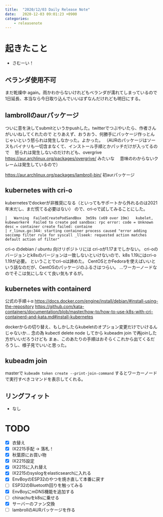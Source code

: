 ```yaml
---
title:  "2020/12/03 Daily Release Note"
date:   2020-12-03 09:01:23 +0900
categories:
	- releasenote
---
```

# 起きたこと

* さむーい！

## ベランダ使用不可

まだ乾燥中 again。雨かわからないけれどもベランダが濡れてしまっているので
1日延長、本当なら今日取り込んでいいはずなんだけれども明日にする。

## lambrollのaurパッケージ

ついに意を決してsubmitというかpushした。twitterでつぶやいたら、作者さんがいいねしてくれたので
とりあえず、おうおう、何勝手にパッケージ作っとんじゃいという怒られは発生しなかった。よかった。
（AURのパッケージはソースもバイナリも一切含まなくて、インストール手順とかパッチだけが入ってるので
　怒られは発生しないのだけれども、overgrive https://aur.archlinux.org/packages/overgrive/ みたいな
　意味のわからないクレームは発生しているので）

https://aur.archlinux.org/packages/lambroll-bin/ 初aurパッケージ


## kubernetes with cri-o

kubernetesでdockerが非推奨になる（といってもサポートから外れるのは2021年末だし、まだ慌てる必要はない）
ので、cri-oで試してみることにした。

```
│   Warning  FailedCreatePodSandBox  3m59s (x69 over 19m)   kubelet, kubeworker4  Failed to create pod sandbox: rpc error: code = Unknown desc = container create failed: containe  
│ r_linux.go:344: starting container process caused "error adding seccomp filter rule for syscall _llseek: requested action matches default action of filter"   
```

cri-o のdebian / ubuntu 向けリポジトリには cri-oが1.17までしかない。
cri-oのバージョンとk8sのバージョンは一致しないといけないので、k8s 1.19にはcri-o 1.19が必要。
ということでcri-oは諦めた。 CentOSとかFedoraを使えばいいという話なのだが、CentOSのパッケージのふるさはつらい。
…ワーカーノードなのでそこは気にしなくて良い気もするが。

## kubernetes with containerd

公式の手順＋α
https://docs.docker.com/engine/install/debian/#install-using-the-repository
https://github.com/kata-containers/documentation/blob/master/how-to/how-to-use-k8s-with-cri-containerd-and-kata.md#install-kubernetes

dockerからの切り替え、もしかしたらkubeletのオプション変更だけでいけるんじゃないか…
念の為 kubectl delete node してから kubeadm join で再joinした方がいいだろうけども
まぁ、このあたりの手順はおそらくこれから出てくるだろうし、様子見でいいと思った。

## kubeadm join

masterで `kubeadm token create --print-join-command` するとワーカーノードで実行すべきコマンドを表示してくれる。

## リングフィット

* なし

# TODO 

- [x] 衣替え
- [X] IX2215手配 -> 落札！
- [x] 秋葉原にお買い物
- [x] IX2215設定
- [x] IX2215に入れ替え
- [x] IX2215のsyslogをelasticsearchに入れる
- [x] EnvBoyのESP32のやつを焼き直して本番に戻す
- [ ] ESP32のBluetooth回りを触ってみる
- [x] EnvBoyにmDNS機能を追加する
- [ ] chinachuをk8sに乗せる
- [x] サーバーのファン交換
- [ ] lambrollのAURパッケージを作る